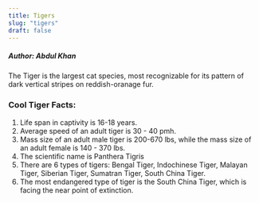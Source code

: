 ```yaml
---
title: Tigers
slug: "tigers"
draft: false
---
```


##### Author: Abdul Khan

The Tiger is the largest cat species, most recognizable for its pattern of dark vertical stripes on reddish-oranage fur.



### **Cool Tiger Facts:**

1. Life span in captivity is 16-18 years.
2. Average speed of an adult tiger is 30 - 40 pmh.
3. Mass size of an adult  male tiger is 200-670 lbs, while the mass size of an adult female is 140 - 370 lbs. 
4. The scientific name is Panthera Tigris
5. There are 6 types of tigers: Bengal Tiger, Indochinese Tiger, Malayan Tiger, Siberian Tiger, Sumatran Tiger, South China Tiger.
6. The most endangered type of tiger is the South China Tiger, which is facing the near point of extinction.
